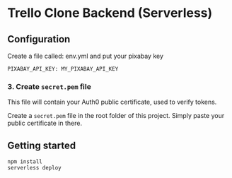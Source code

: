 # Trello Clone Backend (Serverless)

## Configuration
Create a file called: env.yml and put your pixabay key
```
PIXABAY_API_KEY: MY_PIXABAY_API_KEY
```

### 3. Create `secret.pem` file

This file will contain your Auth0 public certificate, used to verify tokens.

Create a `secret.pem` file in the root folder of this project. Simply paste your public certificate in there.


## Getting started
```
npm install
serverless deploy
```